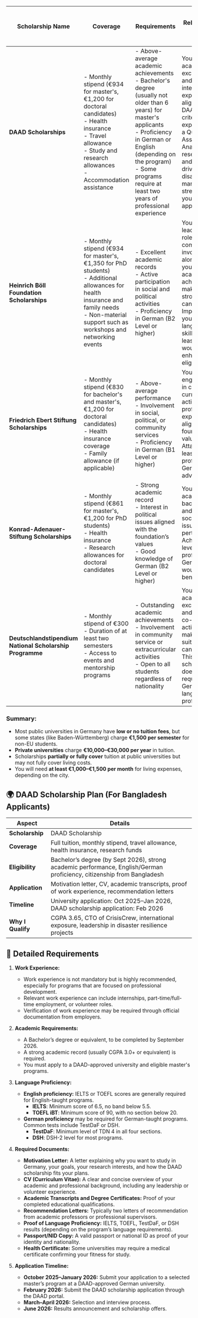 
| **Scholarship Name** | **Coverage** | **Requirements** | **Relevance to You** | **Tuition Fee Status** | **Additional Amount Needed to Cover Living Costs** |
|----------------------|--------------|------------------|---------------------|---------------------|-----------------------------|
| **DAAD Scholarships** | - Monthly stipend (€934 for master's, €1,200 for doctoral candidates)<br>- Health insurance<br>- Travel allowance<br>- Study and research allowances<br>- Accommodation assistance | - Above-average academic achievements<br>- Bachelor's degree (usually not older than 6 years) for master's applicants<br>- Proficiency in German or English (depending on the program)<br>- Some programs require at least two years of professional experience | Your academic excellence and international exposure align with DAAD's criteria. Your experience as a Quality Assurance Analyst and research in AI and GeoAI-driven disaster management strengthen your application. | **Covers tuition fees for most public universities** | **€1,400–€1,500 per month** for additional living expenses (if tuition is covered) |
| **Heinrich Böll Foundation Scholarships** | - Monthly stipend (€934 for master's, €1,350 for PhD students)<br>- Additional allowances for health insurance and family needs<br>- Non-material support such as workshops and networking events | - Excellent academic records<br>- Active participation in social and political activities<br>- Proficiency in German (B2 Level or higher) | Your leadership roles and community involvement, along with your academic achievements, make you a strong candidate. Improving your German language skills to at least B2 level would enhance your eligibility. | **Covers tuition fees for most public universities** | **€1,000–€1,400 per month** depending on the city |
| **Friedrich Ebert Stiftung Scholarships** | - Monthly stipend (€830 for bachelor's and master's, €1,200 for doctoral candidates)<br>- Health insurance coverage<br>- Family allowance (if applicable) | - Above-average performance<br>- Involvement in social, political, or community services<br>- Proficiency in German (B1 Level or higher) | Your active engagement in co-curricular activities and professional experience align with the foundation's values. Attaining at least B1 level proficiency in German is advisable. | **Covers tuition fees for most public universities** | **€1,500 per month** recommended for full expenses |
| **Konrad-Adenauer-Stiftung Scholarships** | - Monthly stipend (€861 for master's, €1,200 for PhD students)<br>- Health insurance<br>- Research allowances for doctoral candidates | - Strong academic record<br>- Interest in political issues aligned with the foundation’s values<br>- Good knowledge of German (B2 Level or higher) | Your academic background and interest in societal issues are pertinent. Achieving B2 level proficiency in German would be beneficial. | **Covers tuition fees for most public universities** | **€1,200–€1,500 per month** depending on city and lifestyle |
| **Deutschlandstipendium National Scholarship Programme** | - Monthly stipend of €300<br>- Duration of at least two semesters<br>- Access to events and mentorship programs | - Outstanding academic achievements<br>- Involvement in community service or extracurricular activities<br>- Open to all students regardless of nationality | Your academic excellence and extensive co-curricular activities make you a suitable candidate. This scholarship does not require German language proficiency. | **Does not cover tuition**; applicable at both public and private universities | **At least €1,500 per month** to cover tuition (if applicable) and living expenses |

### Summary:
- Most public universities in Germany have **low or no tuition fees**, but some states (like Baden-Württemberg) charge **€1,500 per semester** for non-EU students.
- **Private universities** charge **€10,000–€30,000 per year** in tuition.
- Scholarships **partially or fully cover** tuition at public universities but may not fully cover living costs.
- You will need **at least €1,000–€1,500 per month** for living expenses, depending on the city.  





## 🌍 DAAD Scholarship Plan (For Bangladesh Applicants)

| **Aspect**        | **Details**                                                                         |
| ----------------- | ----------------------------------------------------------------------------------- |
| **Scholarship**   | DAAD Scholarship                                                                   |
| **Coverage**      | Full tuition, monthly stipend, travel allowance, health insurance, research funds   |
| **Eligibility**   | Bachelor’s degree (by Sept 2026), strong academic performance, English/German proficiency, citizenship from Bangladesh |
| **Application**   | Motivation letter, CV, academic transcripts, proof of work experience, recommendation letters |
| **Timeline**      | University application: Oct 2025–Jan 2026, DAAD scholarship application: Feb 2026   |
| **Why I Qualify** | CGPA 3.65, CTO of CrisisCrew, international exposure, leadership in disaster resilience projects |

## 📑 Detailed Requirements

1. **Work Experience:**
   - Work experience is not mandatory but is highly recommended, especially for programs that are focused on professional development.
   - Relevant work experience can include internships, part-time/full-time employment, or volunteer roles.
   - Verification of work experience may be required through official documentation from employers.

2. **Academic Requirements:**
   - A Bachelor’s degree or equivalent, to be completed by September 2026.
   - A strong academic record (usually CGPA 3.0+ or equivalent) is required.
   - You must apply to a DAAD-approved university and eligible master's programs.

3. **Language Proficiency:**
   - **English proficiency:** IELTS or TOEFL scores are generally required for English-taught programs.
     - **IELTS**: Minimum score of 6.5, no band below 5.5.
     - **TOEFL iBT**: Minimum score of 90, with no section below 20.
   - **German proficiency** may be required for German-taught programs. Common tests include TestDaF or DSH.
     - **TestDaF**: Minimum level of TDN 4 in all four sections.
     - **DSH**: DSH-2 level for most programs.

4. **Required Documents:**
   - **Motivation Letter:** A letter explaining why you want to study in Germany, your goals, your research interests, and how the DAAD scholarship fits your plans.
   - **CV (Curriculum Vitae):** A clear and concise overview of your academic and professional background, including any leadership or volunteer experience.
   - **Academic Transcripts and Degree Certificates:** Proof of your completed educational qualifications.
   - **Recommendation Letters:** Typically two letters of recommendation from academic professors or professional supervisors.
   - **Proof of Language Proficiency:** IELTS, TOEFL, TestDaF, or DSH results (depending on the program’s language requirements).
   - **Passport/NID Copy:** A valid passport or national ID as proof of your identity and nationality.
   - **Health Certificate:** Some universities may require a medical certificate confirming your fitness for study.

5. **Application Timeline:**
   - **October 2025–January 2026:** Submit your application to a selected master’s program at a DAAD-approved German university.
   - **February 2026:** Submit the DAAD scholarship application through the DAAD portal.
   - **March–April 2026:** Selection and interview process.
   - **June 2026:** Results announcement and scholarship offers.
